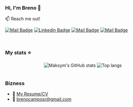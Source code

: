 ### Hi, I'm Breno 👋

:mailbox: Reach me out!

[![Mail Badge](https://img.shields.io/badge/-Brenin-e74c3c?style=flat&labelColor=e74c3c&logo=youtube&logoColor=white)]([https://youtube.com/@MaksymRudnyi?si=rYeYSkEaREqugOCt](https://www.youtube.com/@VRBEATS2001)) 
[![Linkedin Badge](https://img.shields.io/badge/-Breno_Campos-0e76a8?style=flat&labelColor=0e76a8&logo=linkedin&logoColor=white)](https://www.linkedin.com/in/breno-campos-b1ab24193/) 
[![Mail Badge](https://img.shields.io/badge/-@volt.mix_808-e84393?style=flat&labelColor=e84393&logo=instagram&logoColor=white)](https://www.instagram.com/volt.mix_808) 
[![Mail Badge](https://img.shields.io/badge/-Breno_Campos-c0392b?style=flat&labelColor=c0392b&logo=gmail&logoColor=white)](mailto:brenocamposr@gmail.com)


<br/>

### My stats ⭐

<div align="center">
<img alt="Maksym's GitHub stats" src="https://github-readme-stats.vercel.app/api?username=Brenin1991&show_icons=true&theme=highcontrast"/>
<img alt="Top langs" src="https://github-readme-stats.vercel.app/api/top-langs/?username=Brenin1991&layout=compact&&langs_count=8&theme=highcontrast""/>
</div>


<br/>

### Bizness
- :paperclip: [My Resume/CV](https://drive.google.com/file/d/12z5Ig5x4RNoIUpQ-M7AMl1NL8FTIvlaU/view?usp=sharing)
- :email: brenocamposr@gmail.com

